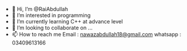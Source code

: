 - 👋 Hi, I’m @RaiAbdullah
- 👀 I’m interested in programming 
- 🌱 I’m currently learning C++ at advance level
- 💞️ I’m looking to collaborate on ...
- 📫 How to reach me Email : nawazabdullah18@gmail.com      whatsapp : 03409613166

<!---
RaiAbdullah/RaiAbdullah is a ✨ special ✨ repository because its `README.md` (this file) appears on your GitHub profile.
You can click the Preview link to take a look at your changes.
--->
